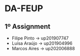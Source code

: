 # DA-FEUP

## 1º Assignment

- Filipe Pinto -> up201907747
- Luísa Araújo -> up201904996
- Marcos Aires -> up202006888